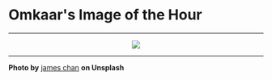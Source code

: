 # Omkaar's Image of the Hour

---

<div align="center">

<a href="https://unsplash.com/photos/motorcycle-passes-a-red-traffic-light-at-night-LxI0fL3DVk4">
  <img src="https://images.unsplash.com/photo-1750658659691-1f7b2bd37337?crop=entropy&cs=tinysrgb&fit=max&fm=jpg&ixid=M3w3NjA2Nzh8MHwxfHJhbmRvbXx8fHx8fHx8fDE3NTMwMzQ0MDB8&ixlib=rb-4.1.0&q=80&w=1080" style="max-width:100%; height:auto;">
</a>



</div>

---

**Photo by** [james chan](https://unsplash.com/@jvmesc_) **on Unsplash**
